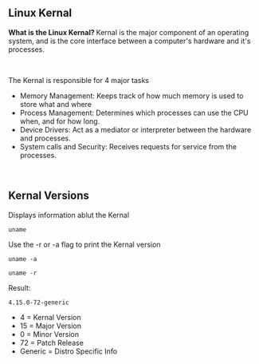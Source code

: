 ## Linux Kernal

<b> What is the Linux Kernal? </b> Kernal is the major component of an operating system, and is the core interface between a computer's hardware and it's processes.

<br>

The Kernal is responsible for 4 major tasks
- Memory Management: Keeps track of how much memory is used to store what and where
- Process Management: Determines which processes can use the CPU when, and for how long.
- Device Drivers: Act as a mediator or interpreter between the hardware and processes.
- System calls and Security: Receives requests for service from the processes.

<br>

## Kernal Versions
Displays information ablut the Kernal
```
uname
```

Use the -r or -a flag to print the Kernal version
```
uname -a
```
```
uname -r
```
Result:
```
4.15.0-72-generic
```
- 4 = Kernal Version
- 15 = Major Version
- 0 = Minor Version
- 72 = Patch Release
- Generic = Distro Specific Info
